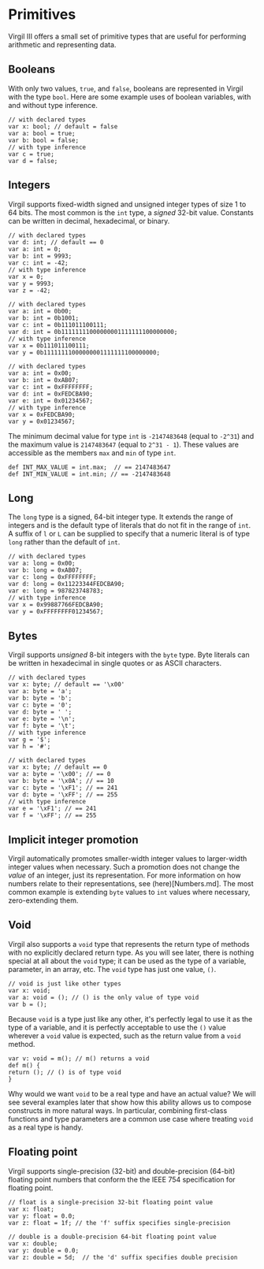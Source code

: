 # Primitives #

Virgil III offers a small set of primitive types that are useful for performing arithmetic and representing data.

## Booleans ##

With only two values, `true`, and `false`, booleans are represented in Virgil with the type `bool`.
Here are some example uses of boolean variables, with and without type inference.

```
// with declared types
var x: bool; // default = false
var a: bool = true;
var b: bool = false;
// with type inference
var c = true;
var d = false;
```

## Integers ##

Virgil supports fixed-width signed and unsigned integer types of size 1 to 64 bits.
The most common is the `int` type, a _signed_ 32-bit value. Constants can be written in decimal, hexadecimal, or binary.

```
// with declared types
var d: int; // default == 0
var a: int = 0;
var b: int = 9993;
var c: int = -42;
// with type inference
var x = 0;
var y = 9993;
var z = -42;
```

```
// with declared types
var a: int = 0b00;
var b: int = 0b1001;
var c: int = 0b111011100111;
var d: int = 0b11111111000000001111111100000000;
// with type inference
var x = 0b111011100111;
var y = 0b11111111000000001111111100000000;
```

```
// with declared types
var a: int = 0x00;
var b: int = 0xAB07;
var c: int = 0xFFFFFFFF;
var d: int = 0xFEDCBA90;
var e: int = 0x01234567;
// with type inference
var x = 0xFEDCBA90;
var y = 0x01234567;
```

The minimum decimal value for type `int` is `-2147483648` (equal to `-2^31`) and the maximum value is `2147483647` (equal to `2^31 - 1`). These values are accessible as the members `max` and `min` of type `int`.

```
def INT_MAX_VALUE = int.max;  // == 2147483647
def INT_MIN_VALUE = int.min; // == -2147483648
```

## Long ##

The `long` type is a signed, 64-bit integer type. It extends the range of integers and is the default type of literals that do not fit in the range of `int`. A  suffix of `l` or `L` can be supplied to specify that a numeric literal is of type `long` rather than the default of `int`.

```
// with declared types
var a: long = 0x00;
var b: long = 0xAB07;
var c: long = 0xFFFFFFFF;
var d: long = 0x11223344FEDCBA90;
var e: long = 987823748783;
// with type inference
var x = 0x99887766FEDCBA90;
var y = 0xFFFFFFFF01234567;
```

## Bytes ##

Virgil supports _unsigned_ 8-bit integers with the `byte` type. Byte literals can be written in hexadecimal in single quotes or as ASCII characters.

```
// with declared types
var x: byte; // default == '\x00'
var a: byte = 'a';
var b: byte = 'b';
var c: byte = '0';
var d: byte = ' ';
var e: byte = '\n';
var f: byte = '\t';
// with type inference
var g = '$';
var h = '#';
```

```
// with declared types
var x: byte; // default == 0
var a: byte = '\x00'; // == 0
var b: byte = '\x0A'; // == 10
var c: byte = '\xF1'; // == 241
var d: byte = '\xFF'; // == 255
// with type inference
var e = '\xF1'; // == 241
var f = '\xFF'; // == 255
```

## Implicit integer promotion ##

Virgil automatically promotes smaller-width integer values to larger-width integer values when necessary.
Such a promotion does not change the _value_ of an integer, just its representation.
For more information on how numbers relate to their representations, see (here)[Numbers.md].
The most common example is extending `byte` values to `int` values where necessary, zero-extending them. 


## Void ##

Virgil also supports a `void` type that represents the return type of methods with no explicitly declared return type. As you will see later, there is nothing special at all about the `void` type; it can be used as the type of a variable, parameter, in an array, etc. The `void` type has just one value, `()`.

```
// void is just like other types
var x: void;
var a: void = (); // () is the only value of type void
var b = ();
```

Because `void` is a type just like any other, it's perfectly legal to use it as the type of a variable, and it is perfectly acceptable to use the `()` value wherever a `void` value is expected, such as the return value from a `void` method.

```
var v: void = m(); // m() returns a void
def m() {
return (); // () is of type void
}
```

Why would we want `void` to be a real type and have an actual value? We will see several examples later that show how this ability allows us to compose constructs in more natural ways. In particular, combining first-class functions and type parameters are a common use case where treating `void` as a real type is handy.

## Floating point ##

Virgil supports single-precision (32-bit) and double-precision (64-bit) floating point numbers that conform the the IEEE 754 specification for floating point.

```
// float is a single-precision 32-bit floating point value 
var x: float;
var y: float = 0.0;
var z: float = 1f; // the 'f' suffix specifies single-precision
```

```
// double is a double-precision 64-bit floating point value 
var x: double;
var y: double = 0.0;
var z: double = 5d;  // the 'd' suffix specifies double precision
```

